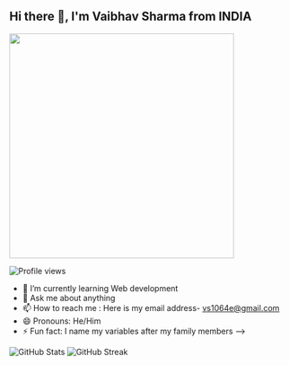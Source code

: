 ##                                                    Hi there 👋, I'm Vaibhav Sharma from INDIA

  <img src="https://github.com/vs1064e/vs1064e/blob/main/monkey-developer.gif?raw=true" width="400"/>

  ![Profile views](https://visitor-badge.laobi.icu/badge?page_id=vs1064e.vs1064e)

- 🌱 I’m currently learning Web development
- 💬 Ask me about anything
- 📫 How to reach me : Here is my email address- vs1064e@gmail.com
- 😄 Pronouns: He/Him
- ⚡ Fun fact: I name my variables after my family members
-->

  
![GitHub Stats](https://github-readme-stats.vercel.app/api?username=vs1064e&show_icons=true&theme=default)
![GitHub Streak](https://github-readme-streak-stats.herokuapp.com/?user=vs1064e&theme=default)
